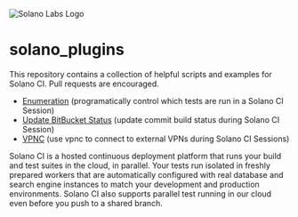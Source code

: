 ![Solano Labs Logo](https://www.solanolabs.com/assets/solano-labs-1cfeb8f4276fc9294349039f602d5923.png) 
# solano_plugins

This repository contains a collection of helpful scripts and examples
for Solano CI.  Pull requests are encouraged.

- [Enumeration](./enumeration) (programatically control which tests are run in a Solano CI Session)
- [Update BitBucket Status](./update_bitbucket_status) (update commit build status during Solano CI Session)
- [VPNC](./external_vpnc) (use vpnc to connect to external VPNs during Solano CI Sessions)

Solano CI is a hosted continuous deployment platform that runs your build
and test suites in the cloud, in parallel.  Your tests run isolated in
freshly prepared workers that are automatically configured with real
database and search engine instances to match your development and
production environments.  Solano CI also supports parallel test running
in our cloud even before you push to a shared branch.
